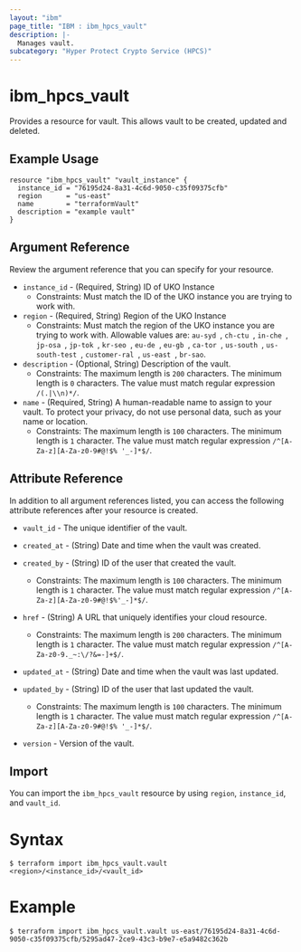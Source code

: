 ```yaml
---
layout: "ibm"
page_title: "IBM : ibm_hpcs_vault"
description: |-
  Manages vault.
subcategory: "Hyper Protect Crypto Service (HPCS)"
---
```


# ibm_hpcs_vault

Provides a resource for vault. This allows vault to be created, updated and deleted.

## Example Usage

```hcl
resource "ibm_hpcs_vault" "vault_instance" {
  instance_id = "76195d24-8a31-4c6d-9050-c35f09375cfb"
  region      = "us-east"
  name        = "terraformVault"
  description = "example vault"
}
```

## Argument Reference

Review the argument reference that you can specify for your resource.

* `instance_id` - (Required, String) ID of UKO Instance
  * Constraints: Must match the ID of the UKO instance you are trying to work with.
* `region` - (Required, String) Region of the UKO Instance
  * Constraints: Must match the region of the UKO instance you are trying to work with. Allowable values are: `au-syd `, `ch-ctu `, `in-che `, `jp-osa `, `jp-tok `, `kr-seo `, `eu-de `, `eu-gb `, `ca-tor `, `us-south `, `us-south-test `, `customer-ral `, `us-east `, `br-sao`.
* `description` - (Optional, String) Description of the vault.
  * Constraints: The maximum length is `200` characters. The minimum length is `0` characters. The value must match regular expression `/(.|\\n)*/`.
* `name` - (Required, String) A human-readable name to assign to your vault. To protect your privacy, do not use personal data, such as your name or location.
  * Constraints: The maximum length is `100` characters. The minimum length is `1` character. The value must match regular expression `/^[A-Za-z][A-Za-z0-9#@!$% '_-]*$/`.

## Attribute Reference

In addition to all argument references listed, you can access the following attribute references after your resource is created.

* `vault_id` - The unique identifier of the vault.
* `created_at` - (String) Date and time when the vault was created.
* `created_by` - (String) ID of the user that created the vault.
  * Constraints: The maximum length is `100` characters. The minimum length is `1` character. The value must match regular expression `/^[A-Za-z][A-Za-z0-9#@!$%'_-]*$/`.
* `href` - (String) A URL that uniquely identifies your cloud resource.
  * Constraints: The maximum length is `200` characters. The minimum length is `1` character. The value must match regular expression `/^[A-Za-z0-9._~:\/?&=-]+$/`.
* `updated_at` - (String) Date and time when the vault was last updated.
* `updated_by` - (String) ID of the user that last updated the vault.
  * Constraints: The maximum length is `100` characters. The minimum length is `1` character. The value must match regular expression `/^[A-Za-z][A-Za-z0-9#@!$% '_-]*$/`.

* `version` - Version of the vault.

## Import

You can import the `ibm_hpcs_vault` resource by using `region`, `instance_id`, and `vault_id`.

# Syntax
```
$ terraform import ibm_hpcs_vault.vault <region>/<instance_id>/<vault_id>
```

# Example
```
$ terraform import ibm_hpcs_vault.vault us-east/76195d24-8a31-4c6d-9050-c35f09375cfb/5295ad47-2ce9-43c3-b9e7-e5a9482c362b
```

